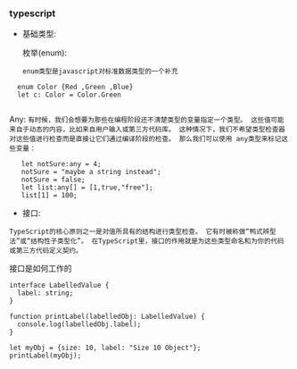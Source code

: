 ###  typescript


- 基础类型:
  
  枚举(enum):
  
  `enum类型是javascript对标准数据类型的一个补充`
  
``` 
  enum Color {Red ,Green ,Blue}
  let c: Color = Color.Green
  
```
  Any:
  `有时候，我们会想要为那些在编程阶段还不清楚类型的变量指定一个类型。 这些值可能来自于动态的内容，比如来自用户输入或第三方代码库。 这种情况下，我们不希望类型检查器对这些值进行检查而是直接让它们通过编译阶段的检查。 那么我们可以使用 any类型来标记这些变量：`
  
  ``` 
     let notSure:any = 4;
     notSure = "maybe a string instead";
     notSure = false;
     let list:any[] = [1,true,"free"];
     list[1] = 100;    
  ```
  

- 接口:

`TypeScript的核心原则之一是对值所具有的结构进行类型检查。 它有时被称做“鸭式辨型法”或“结构性子类型化”。 在TypeScript里，接口的作用就是为这些类型命名和为你的代码或第三方代码定义契约。`

接口是如何工作的

``` 
interface LabelledValue {
  label: string;
}

function printLabel(labelledObj: LabelledValue) {
  console.log(labelledObj.label);
}

let myObj = {size: 10, label: "Size 10 Object"};
printLabel(myObj);

```
